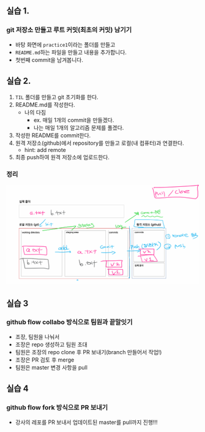 ## 실습 1.

### git 저장소 만들고 루트 커밋(최초의 커밋) 남기기

- 바탕 화면에 `practice1`이라는 폴더를 만들고
- `README.md`하는 파일을 만들고 내용을 추가합니다.
- 첫번째 commit을 남겨봅니다.





## 실습 2.

1. `TIL` 폴더를 만들고 git 초기화를 한다.
2. README.md를 작성한다. 
   - 나의 다짐 
     - ex. 매일 1개의 commit을 만들겠다.
     - 나는 매일 1개의 알고리즘 문제를 풀겠다.
3. 작성한 README를 commit한다.
4. 원격 저장소(github)에서 repository를 만들고 로컬(내 컴퓨터)과 연결한다.
   - hint: add remote
5. 최종 push하여 원격 저장소에 업로드한다.



### 정리

![Screen Shot 2021-06-21 at 오후 5.52](md-images/Screen%20Shot%202021-06-21%20at%20%EC%98%A4%ED%9B%84%205.52.png)





## 실습 3

### github flow collabo 방식으로 팀원과 끝말잇기

- 조장, 팀원을 나눠서
- 조장은 repo 생성하고 팀원 초대
- 팀원은 조장의 repo clone 후 PR 보내기(branch 만들어서 작업!)
- 조장은 PR 검토 후 merge
- 팀원은 master 변경 사항을 pull 





## 실습 4

### github flow fork 방식으로 PR 보내기

- 강사의 레포를 PR 보내서 업데이트된 master를 pull까지 진행!!!
